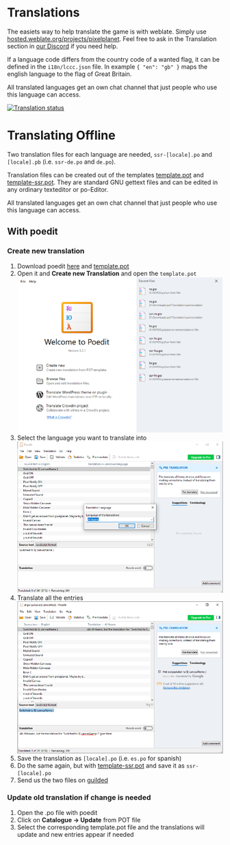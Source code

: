 # Translations

The easiets way to help translate the game is with weblate. Simply use [hosted.weblate.org/projects/pixelplanet](https://hosted.weblate.org/projects/pixelplanet/). Feel free to ask in the Translation section in [our Discord](https://pixelplanet.fun/guilded) if you need help.

If a language code differs from the country code of a wanted flag, it can be defined in the `i18n/lccc.json` file. In example `{ "en": "gb" }` maps the english language to the flag of Great Britain.

All translated languages get an own chat channel that just people who use this language can access.

[![Translation status](https://hosted.weblate.org/widget/pixelplanet/multi-auto.svg)](https://hosted.weblate.org/engage/pixelplanet/)

# Translating Offline

Two translation files for each language are needed, `ssr-[locale].po` and `[locale].pb` (i.e. `ssr-de.po` and `de.po`).

Translation files can be created out of the templates [template.pot](https://github.com/Sallbet/pixelplanetUtilsFolder/raw/main/translation/template.pot) and [template-ssr.pot](https://github.com/Sallbet/pixelplanetUtilsFolder/raw/main/translation/template-ssr.pot). They are standard GNU gettext files and can be edited in any ordinary texteditor or po-Editor.

All translated languages get an own chat channel that just people who use this language can access.

## With poedit

### Create new translation

1. Download poedit [here](https://poedit.net/) and [template.pot](https://github.com/Sallbet/pixelplanetUtilsFolder/raw/main/translation/template.pot)
2. Open it and **Create new Translation** and open the `template.pot`
![start](./images/start.png)
3. Select the language you want to translate into
![langsel](./images/langsel.png)
4. Translate all the entries
![translate](./images/translate.png)
5. Save the translation as `[locale].po` (i.e. `es.po` for spanish)
6. Do the same again, but with [template-ssr.pot](https://github.com/Sallbet/pixelplanetUtilsFolder/raw/main/translation/template-ssr.pot) and save it as `ssr-[locale].po`
7. Send us the two files on [guilded](https://pixelplanet.fun/guilded)

### Update old translation if change is needed

1. Open the .po file with poedit
2. Click on **Catalogue -> Update** from POT file
3. Select the corresponding template.pot file and the translations will update and new entries appear if needed
